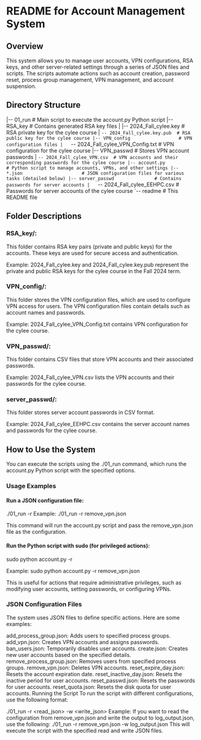 # README for Account Management System

## Overview

This system allows you to manage user accounts, VPN configurations, RSA keys, and other server-related settings through a series of JSON files and scripts. The scripts automate actions such as account creation, password reset, process group management, VPN management, and account suspension.

## Directory Structure
|-- 01_run                      # Main script to execute the account.py Python script
|-- RSA_key                     # Contains generated RSA key files
|   |-- 2024_Fall_cylee.key      # RSA private key for the cylee course
|   `-- 2024_Fall_cylee.key.pub  # RSA public key for the cylee course
|-- VPN_config                  # VPN configuration files
|   `-- 2024_Fall_cylee_VPN_Config.txt  # VPN configuration for the cylee course
|-- VPN_passwd                  # Stores VPN account passwords
|   `-- 2024_Fall_cylee_VPN.csv  # VPN accounts and their corresponding passwords for the cylee course
|-- account.py                  # Python script to manage accounts, VPNs, and other settings
|-- *.json                      # JSON configuration files for various tasks (detailed below)
|-- server_passwd               # Contains passwords for server accounts
|   `-- 2024_Fall_cylee_EEHPC.csv  # Passwords for server accounts of the cylee course
`-- readme                      # This README file


## Folder Descriptions
### RSA_key/: 
This folder contains RSA key pairs (private and public keys) for the accounts. These keys are used for secure access and authentication.

Example: 2024_Fall_cylee.key and 2024_Fall_cylee.key.pub represent the private and public RSA keys for the cylee course in the Fall 2024 term.

### VPN_config/: 
This folder stores the VPN configuration files, which are used to configure VPN access for users. The VPN configuration files contain details such as account names and passwords.

Example: 2024_Fall_cylee_VPN_Config.txt contains VPN configuration for the cylee course.

### VPN_passwd/: 
This folder contains CSV files that store VPN accounts and their associated passwords.

Example: 2024_Fall_cylee_VPN.csv lists the VPN accounts and their passwords for the cylee course.

### server_passwd/: 
This folder stores server account passwords in CSV format.

Example: 2024_Fall_cylee_EEHPC.csv contains the server account names and passwords for the cylee course.

## How to Use the System
You can execute the scripts using the ./01_run command, which runs the account.py Python script with the specified options.

### Usage Examples
#### Run a JSON configuration file:
./01_run -r <JSON file>
Example:
./01_run -r remove_vpn.json

This command will run the account.py script and pass the remove_vpn.json file as the configuration.

#### Run the Python script with sudo (for privileged actions):
sudo python account.py -r <JSON file>

Example:
sudo python account.py -r remove_vpn.json

This is useful for actions that require administrative privileges, such as modifying user accounts, setting passwords, or configuring VPNs.

### JSON Configuration Files
The system uses JSON files to define specific actions. Here are some examples:

add_process_group.json: Adds users to specified process groups.
add_vpn.json: Creates VPN accounts and assigns passwords.
ban_users.json: Temporarily disables user accounts.
create.json: Creates new user accounts based on the specified details.
remove_process_group.json: Removes users from specified process groups.
remove_vpn.json: Deletes VPN accounts.
reset_expire_day.json: Resets the account expiration date.
reset_inactive_day.json: Resets the inactive period for user accounts.
reset_passwd.json: Resets the passwords for user accounts.
reset_quota.json: Resets the disk quota for user accounts.
Running the Script
To run the script with different configurations, use the following format:

./01_run -r <read_json> -w <write_json>
Example:
If you want to read the configuration from remove_vpn.json and write the output to log_output.json, use the following:
./01_run -r remove_vpn.json -w log_output.json
This will execute the script with the specified read and write JSON files.